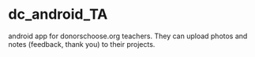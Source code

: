 dc_android_TA
=============

android app for donorschoose.org teachers. They can upload photos and notes (feedback, thank you) to their projects.